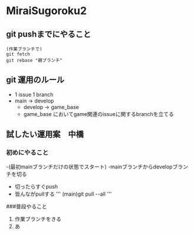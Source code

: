 # MiraiSugoroku2

## git pushまでにやること
```
(作業ブランチで)
git fetch
git rebase "親ブランチ"
```


## git 運用のルール
- 1 issue 1 branch
- main → develop
  - develop → game_base
  - game_base においてgame関連のissueに関するbranchを立てる

## 試したい運用案　中橋
### 初めにやること
-(最初mainブランチだけの状態でスタート)
-mainブランチからdevelopブランチを切る
  - 切ったらすぐpush
- 皆んながpullする
'''
(main)git pull --all
'''

###普段やること
1. 作業ブランチをきる
1. あ
